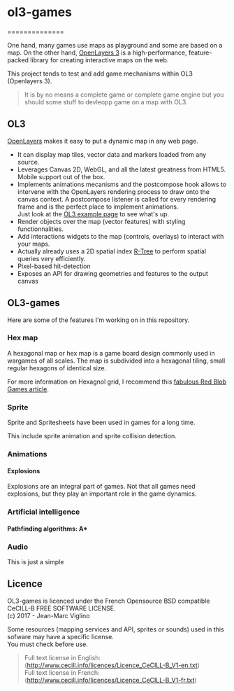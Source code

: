 # ol3-games
==============

One hand, many games use maps as playground and some are based on a map. On the other hand, [OpenLayers 3](https://github.com/openlayers/openlayers) is a high-performance, feature-packed library for creating interactive maps on the web.

This project tends to test and add game mechanisms within OL3 (Openlayers 3).
> It is by no means a complete game or complete game engine but you should some stuff to devleopp game on a map with OL3.

## OL3

[OpenLayers](https://openlayers.org/) makes it easy to put a dynamic map in any web page. 
* It can display map tiles, vector data and markers loaded from any source. 
* Leverages Canvas 2D, WebGL, and all the latest greatness from HTML5. Mobile support out of the box.
* Implements animations mecanisms and the postcompose hook allows to intervene with the OpenLayers rendering process to draw onto the canvas context. A postcompose listener is called for every rendering frame and is the perfect place to implement animations.    
Just look at the [OL3 example page](https://openlayers.org/en/latest/examples/?q=anim) to see what's up.
* Render objects over the map (vector features) with styling functionnalities.
* Add interactions widgets to the map (controls, overlays) to interact with your maps.
* Actually already uses a 2D spatial index [R-Tree](https://github.com/mourner/rbush) to perform spatial queries very efficiently.
* Pixel-based hit-detection
* Exposes an API for drawing geometries and features to the output canvas


## OL3-games

Here are some of the features I'm working on in this repository.

### Hex map
A hexagonal map or hex map is a game board design commonly used in wargames of all scales. 
The map is subdivided into a hexagonal tiling, small regular hexagons of identical size.

For more information on Hexagnol grid, I recommend this [fabulous Red Blob Games article](http://www.redblobgames.com/grids/hexagons/).

### Sprite
Sprite and Spritesheets have been used in games for a long time. 

This include sprite animation and sprite collision detection.

### Animations
#### Explosions
Explosions are an integral part of games. Not that all games need explosions, but they play an important 
role in the game dynamics. 

### Artificial intelligence
#### Pathfinding algorithms: A*

### Audio
This is just a simple 


## Licence

OL3-games is licenced under the French Opensource BSD compatible CeCILL-B FREE SOFTWARE LICENSE.  
 (c) 2017 - Jean-Marc Viglino

Some resources (mapping services and API, sprites or sounds) used in this sofware may have a specific license.  
You must check before use.

> Full text license in English: (http://www.cecill.info/licences/Licence_CeCILL-B_V1-en.txt)  
> Full text license in French: (http://www.cecill.info/licences/Licence_CeCILL-B_V1-fr.txt)
